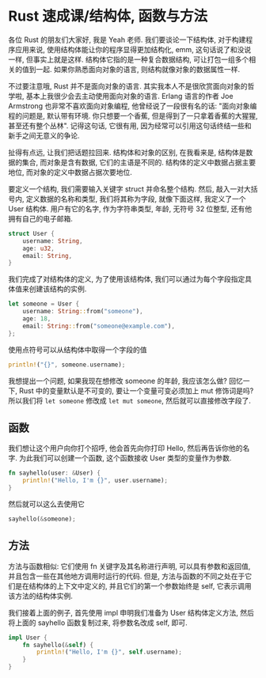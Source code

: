 # Rust 速成课/结构体, 函数与方法

各位 Rust 的朋友们大家好, 我是 Yeah 老师. 我们要谈论一下结构体, 对于构建程序应用来说, 使用结构体能让你的程序显得更加结构化, emm, 这句话说了和没说一样, 但事实上就是这样. 结构体它指的是一种复合数据结构, 可让打包一组多个相关的值到一起. 如果你熟悉面向对象的语言, 则结构就像对象的数据属性一样.

不过要注意哦, Rust 并不是面向对象的语言. 其实我本人不是很欣赏面向对象的哲学啦, 基本上我很少会去主动使用面向对象的语言. Erlang 语言的作者 Joe Armstrong 也非常不喜欢面向对象编程, 他曾经说了一段很有名的话: "面向对象编程的问题是, 默认带有环境. 你只想要一个香蕉, 但是得到了一只拿着香蕉的大猩猩, 甚至还有整个丛林". 记得这句话, 它很有用, 因为经常可以引用这句话终结一些和新手之间无意义的争论.

扯得有点远, 让我们把话题拉回来. 结构体和对象的区别, 在我看来是, 结构体是数据的集合, 而对象是含有数据, 它们的主语是不同的. 结构体的定义中数据占据主要地位, 而对象的定义中数据占据次要地位.

要定义一个结构, 我们需要输入关键字 struct 并命名整个结构. 然后, 敲入一对大括号内, 定义数据的名称和类型, 我们将其称为字段, 就像下面这样, 我定义了一个 User 结构体. 用户有它的名字, 作为字符串类型, 年龄, 无符号 32 位整型, 还有他拥有自己的电子邮箱.

```rs
struct User {
    username: String,
    age: u32,
    email: String,
}
```

我们完成了对结构体的定义, 为了使用该结构体, 我们可以通过为每个字段指定具体值来创建该结构的实例.

```rs
let someone = User {
    username: String::from("someone"),
    age: 18,
    email: String::from("someone@example.com"),
};
```

使用点符号可以从结构体中取得一个字段的值

```rs
println!("{}", someone.username);
```

我想提出一个问题, 如果我现在想修改 someone 的年龄, 我应该怎么做? 回忆一下, Rust 中的变量默认是不可变的, 要让一个变量可变必须加上 mut 修饰词是吗? 所以我们将 `let someone` 修改成 `let mut someone`, 然后就可以直接修改字段了.

## 函数

我们想让这个用户向你打个招呼, 他会首先向你打印 Hello, 然后再告诉你他的名字. 为此我们可以创建一个函数, 这个函数接收 User 类型的变量作为参数.

```rs
fn sayhello(user: &User) {
    println!("Hello, I'm {}", user.username);
}
```

然后就可以这么去使用它

```rs
sayhello(&someone);
```

## 方法

方法与函数相似: 它们使用 fn 关键字及其名称进行声明, 可以具有参数和返回值, 并且包含一些在其他地方调用时运行的代码. 但是, 方法与函数的不同之处在于它们是在结构体的上下文中定义的, 并且它们的第一个参数始终是 self, 它表示调用该方法的结构体实例.

我们接着上面的例子, 首先使用 impl 申明我们准备为 User 结构体定义方法, 然后将上面的 sayhello 函数复制过来, 将参数名改成 self, 即可.

```rs
impl User {
    fn sayhello(&self) {
        println!("Hello, I'm {}", self.username);
    }
}
```
